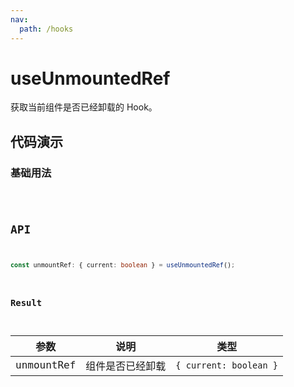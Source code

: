 ```yaml
---
nav:
  path: /hooks
---
```


# useUnmountedRef

获取当前组件是否已经卸载的 Hook。

## 代码演示

### 基础用法

<code src="./demo/demo1.tsx" />

## API

```typescript
const unmountRef: { current: boolean } = useUnmountedRef();
```

### Result

| 参数       | 说明             | 类型                   |
|------------|------------------|------------------------|
| unmountRef | 组件是否已经卸载 | `{ current: boolean }` |
